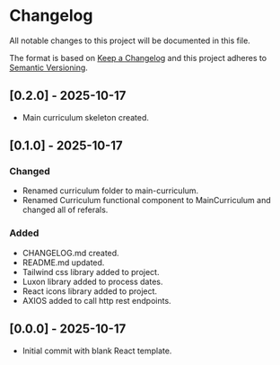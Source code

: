 # Changelog

All notable changes to this project will be documented in this file.

The format is based on [Keep a Changelog](https://keepachangelog.com/en/1.0.0/)
and this project adheres to [Semantic Versioning](https://semver.org/spec/v2.0.0.html).

## [0.2.0] - 2025-10-17

- Main curriculum skeleton created.

## [0.1.0] - 2025-10-17

### Changed

- Renamed curriculum folder to main-curriculum.
- Renamed Curriculum functional component to MainCurriculum and changed all of referals.

### Added

- CHANGELOG.md created.
- README.md updated.
- Tailwind css library added to project.
- Luxon library added to process dates.
- React icons library added to project.
- AXIOS added to call http rest endpoints.

## [0.0.0] - 2025-10-17

- Initial commit with blank React template.
